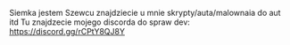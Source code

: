 Siemka jestem Szewcu znajdziecie u mnie skrypty/auta/malownaia do aut itd 
Tu znajdzecie mojego discorda do spraw dev: https://discord.gg/rCPtY8QJ8Y

